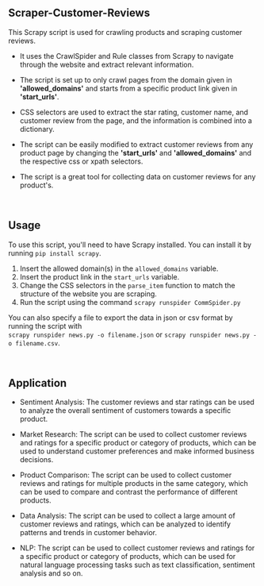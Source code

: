 ## Scraper-Customer-Reviews

This Scrapy script is used for crawling products and scraping customer reviews. 

* <p>It uses the CrawlSpider and Rule classes from Scrapy to navigate through the website and extract relevant information. 
  
* The script is set up to only crawl pages from the domain given in   <strong>'allowed_domains'</strong>   and starts from a specific product link given in <strong>'start_urls'</strong>. 
* CSS selectors are used to extract the star rating, customer name, and customer review from the page, and the information is combined into a dictionary. 
* The script can be easily modified to extract customer reviews from any product page by changing the <strong>'start_urls'</strong> and <strong>'allowed_domains'</strong> and the respective css or xpath selectors. 
* The script is a great tool for collecting data on customer reviews for any product's.</p>
<br>

## Usage

To use this script, you'll need to have Scrapy installed. You can install it by running `pip install scrapy`.

1. Insert the allowed domain(s) in the `allowed_domains` variable.
2. Insert the product link in the `start_urls` variable.
3. Change the CSS selectors in the `parse_item` function to match the structure of the website you are scraping.
4. Run the script using the command `scrapy runspider CommSpider.py`

You can also specify a file to export the data in json or csv format by running the script with  
`scrapy runspider news.py -o filename.json` or `scrapy runspider news.py -o filename.csv`. 

<br>

## Application

* Sentiment Analysis: The customer reviews and star ratings can be used to analyze the overall sentiment of customers towards a specific product.

* Market Research: The script can be used to collect customer reviews and ratings for a specific product or category of products, which can be used to understand customer preferences and make informed business decisions.

* Product Comparison: The script can be used to collect customer reviews and ratings for multiple products in the same category, which can be used to compare and contrast the performance of different products.

* Data Analysis: The script can be used to collect a large amount of customer reviews and ratings, which can be analyzed to identify patterns and trends in customer behavior.

* NLP: The script can be used to collect customer reviews and ratings for a specific product or category of products, which can be used for natural language processing tasks such as text classification, sentiment analysis and so on.

